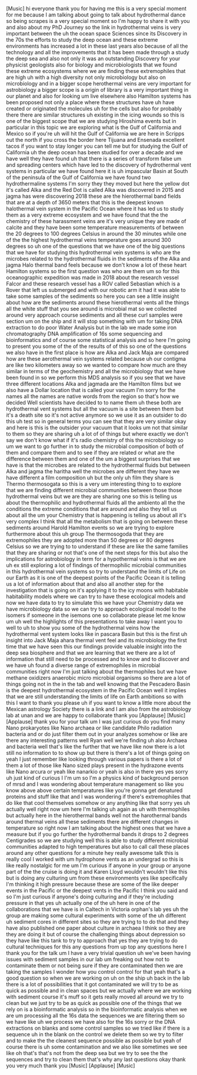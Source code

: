 [Music] hi everyone thank you for having me this is a very special moment for me because I am talking about going to talk about hydrothermal dance so being scrapes is a very special moment so I'm happy to share it with you and also about my PhD Journey so the link in hydrothermal veins is very important between the uh the ocean space Sciences since its Discovery in the 70s the efforts to study the deep ocean and these extreme environments has increased a lot in these last years also because of all the technology and all the improvements that it has been made through a study the deep sea and also not only it was an outstanding Discovery for your physicist geologists also for biology and microbiologists that we found these extreme ecosystems where we are finding these extremophiles that are high uh with a high diversity not only microbiology but also on microbiology and in a bigger scope herothermal veins are very important for astrobiology a bigger scope is a origin of library is a very important thing in our planet and also for looking um live elsewhere also Hamilton systems has been proposed not only a place where these structures have uh have created or originated the molecules uh for the cells but also for probably there there are similar structures uh existing in the icing wounds so this is one of the biggest scope that we are studying Hiroshima events but in particular in this topic we are exploring what is the Gulf of California and Mexico so if you're uh will hit the Gulf of California we are here in Scripps out the north if you cross the border here Tijuana and Ensenada excellent tacos if you want to stay longer you can tell me but for studying the Gulf of California uh the deep ocean has been studied for over a decade and we have well they have found uh that there is a series of transform false um and spreading centers which have led to the discovery of hydrothermal vent systems in particular we have found here it is uh impascular Basin at South of the peninsula of the Gulf of California we have found two hydrothermaline systems I'm sorry they they moved but here the yellow dot it's called Alka and the Red Dot is called Alka was discovered in 2015 and jagma has were discovering 2018 these are the hierothermal band fields that are at a depth of 3650 meters that this is the deepest known halothermal vein system in the Pacific Ocean where it has led us to study them as a very extreme ecosystem and we have found that the the chemistry of these harassment veins are it's very unique they are made of calcite and they have been some temperature measurements of between the 20 degrees to 100 degrees Celsius in around the 30 minutes while one of the the highest hydrothermal veins temperature goes around 300 degrees so uh one of the questions that we have one of the big questions that we have for studying this hydrothermal vein systems is who are the microbes related to the hydrothermal fluids in the sediments of the Alka and jagma Halo thermal band feels because we don't know a lot of these heart Hamilton systems so the first question was who are them um so for this oceanographic expedition was made in 2018 about the research vessel Falcor and these research vessel has a ROV called Sebastian which is a Rover that left us submerged and with our robotic arm it had it was able to take some samples of the sediments so here you can see a little insight about how are the sediments around these hierothermal vents all the things all the white stuff that you see around is microbial mat so we collected around very approach course sediments and all these curl samples were section um on the ship and it will stop something with um for taking DNA extraction to do poor Water Analysis but in the lab we made some iron chromatography DNA amplification of 16s some sequencing and bioinformatics and of course some statistical analysis and so here I'm going to present you some of the of the results of of this so one of the questions we also have in the first place is how are Alka and Jack Maja are compared how are these aerothermal vein systems related because uh our contigma are like two kilometers away so we wanted to compare how much are they similar in terms of the geochemistry and all the microbiology that we have been found in so we perform this MDS analysis so if you see that we have three different locations Alka and jagmada are the Hamilton films but we also have a Dollar location that is called your vacuum I'm sorry for the names all the names are native words from the region so that's how we decided Well scientists have decided to to name them uh these both are hydrothermal vent systems but all the vacuum is a site between them but it's a death site so it's not active anymore so we use it as an outsider to do this uh test so in general terms you can see that they are very similar okay and here is this is the outsider your vacuum that it looks um not that similar to them so they are sharing uh a lot of of things but where exactly we don't say we don't know what if it's radio chemistry of this the microbiology so um we want to go further in to study the microbial composition of both of them and compare them and to see if they are related or what are the difference between them and one of the um a biggest surprises that we have is that the microbes are related to the hydrothermal fluids but between Alka and jagma the haritha well the microbes are different they have we have different a film composition uh but the only uh film they share is Thermo thermosogata so this is a very um interesting thing to to explore that we are finding different microbial communities between those those hydrothermal veins but we are they are sharing one so this is telling us about the thermophilic and hydrothermal fluids all the ambiento all the the conditions the extreme conditions that are around and also they tell us about all the um your Chemistry that is happening is telling us about all it's very complex I think that all the metabolism that is going on between these sediments around Harold Hamilton events so we are trying to explore furthermore about this uh group The thermosogoda that they are extremophiles they are adopted more than 50 degrees or 80 degrees Celsius so we are trying to to understand if these are like the same families that they are sharing or not that's one of the next steps for this but also the implications for astrobiology in term for a hypothermal veins is that we are uh ex still exploring a lot of findings of thermophilic microbial communities in this hydrothermal vein systems so try to understand the limits of Life on our Earth as it is one of the deepest points of the Pacific Ocean it is telling us a lot of information about that and also all another step for the investigation that is going on it's applying it to the icy moons with habitable habitability models where we can try to have these ecological models and now we have data to try to simulate this we have your Chemistry data we have microbiology data so we can try to approach ecological model to the isomers if someone in the isemons one so collaborate please let me know um uh well the highlights of this presentations to take away I want you to well to uh to show you some of the hydrothermal veins how the hydrothermal vent system looks like in pascara Basin but this is the first uh insight into Jack Maja ahara thermal vent feel and its microbiology the first time that we have seen this our findings provide valuable insight into the deep sea biosphere and that we are learning that we there are a lot of information that still need to be processed and to know and to discover and we have uh found a diverse range of extremophiles in microbial communities right now I'm just talking about the thermophiles but we have methane oxidizers anaerobic micro microbial organisms so there are a lot of things going not in the in the tab and well knowing that the Pescadero Basin is the deepest hydrothermal ecosystem in the Pacific Ocean well it implies that we are still understanding the limits of life on Earth ambitions so with this I want to thank you please uh if you want to know a little more about the Mexican astrology Society there is a link and I am also from the astrobiology lab at unan and we are happy to collaborate thank you [Applause] [Music] [Applause] thank you for your talk um I was just curious do you find many Nano prokaryotes like Nano archaea or like candidate Philo radiation bacteria and or do just filter them out in your analyzes somehow or like are there any interesting patterns well Ryan well we're finding uh also Archaea and bacteria well that's like the further that we have like now there is a lot still no information to to show up but there is there's a lot of things going on yeah I just remember like looking through various papers is there a lot of them a lot of those like Nano sized plays present in the hydrazone events like Nano arcura or yeah like nanarkio or yeah is also in there yes yes sorry uh just kind of curious I I'm um so I'm a physics kind of background person of mrsd and I was wondering about temperature management so like you know above above certain temperatures like you're gonna get denatured proteins and stuff like that and I was wondering if there's extremophiles that do like that cool themselves somehow or any anything like that sorry yes uh actually well right now um here I'm talking uh again as uh with thermophiles but actually here in the hierothermal bands well not the harothermal bands around thermal veins all these sediments there are different changes in temperature so right now I am talking about the highest ones that we have a measure but if you go further the hydrothermal bands it drops to 2 degrees Centigrades so we are studying well this is able to study different microbial communities adapted to high temperatures but also to call call these places around any other questions for a minute hey really awesome talk this is really cool I worked with um hydrophone vents as an undergrad so this is like really nostalgic for me um I'm curious if anyone in your group or anyone part of the the cruise is doing it and Karen Lloyd wouldn't wouldn't like this but is doing any culturing um from these environments yes like specifically I'm thinking it high pressure because these are some of the like deeper events in the Pacific or the deepest vents in the Pacific I think you said and so I'm just curious if anyone's doing culturing and if they're including pressure in that yes uh actually one of the uh here in one of the collaborations that we have is in Caltech in Victoria orphan's lab yes uh the group are making some cultural experiments with some of the uh different uh sediment cores in different sites so they are trying to to do that and they have also published one paper about culture in archaea I think so they are they are doing it but of course the challenging things about depression so they have like this tank to try to approach that yes they are trying to do cultural techniques for this any questions from up top any questions here I thank you for the talk um I have a very trivial question uh we've been having issues with sediment samples in our lab um freaking out how not to contaminate them or not being sure if they are contaminated then we are taking the samples I wonder how you control control for that yeah that's a good question so when we are working on uh on the ship uh back in the lab there is a lot of possibilities that it got contaminated we will try to be as quick as possible and in clean spaces but we actually where we are working with sediment course it's muff so it gets really moved all around we try to clean but we just try to be as quick as possible one of the things that we rely on is a bioinformatic analysis so in the bioinformatic analysis when we are um processing all the 16s data the sequences we are filtering them so we have like uh we process we have also for the 16s sorry or the DNA extractions on blanks and some control samples so we tried like if there is a sequence uh in the blank on the control we delete them so we try to filter and to make the the cleanest sequence possible as possible but yeah of course there is uh some contamination and we also like sometimes we see like oh that's that's not from the deep sea but we try to see the the sequences and try to clean them that's why any last questions okay thank you very much thank you [Music] [Applause] [Music]